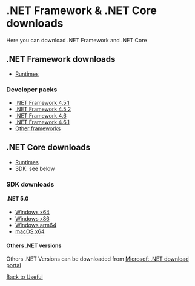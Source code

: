 # .NET Framework & .NET Core downloads
Here you can download .NET Framework and .NET Core

## .NET Framework downloads
- [Runtimes](https://vichingo455.github.io/ProgramDatabase/Useful/NETFramework.zip)

### Developer packs
- [.NET Framework 4.5.1](https://computeralmeglio.altervista.org/wp-content/uploads/Microsoft/dotnet/framework/net451/NDP451-KB2861696-x86-x64-DevPack.exe)
- [.NET Framework 4.5.2](https://computeralmeglio.altervista.org/wp-content/uploads/Microsoft/dotnet/framework/net452/NDP452-KB2901951-x86-x64-DevPack.exe)
- [.NET Framework 4.6](https://computeralmeglio.altervista.org/wp-content/uploads/Microsoft/dotnet/framework/net46/ndp46-targetingpack-kb3045566.exe)
- [.NET Framework 4.6.1](https://computeralmeglio.altervista.org/wp-content/uploads/Microsoft/dotnet/framework/net461/ndp461-devpack-kb3105179-enu.exe)
- [Other frameworks](https://dotnet.microsoft.com/en-us/download/dotnet-framework)

## .NET Core downloads
- [Runtimes](https://dotnet.microsoft.com/en-us/download/dotnet)
- SDK: see below

### SDK downloads

#### .NET 5.0
- [Windows x64](https://computeralmeglio.altervista.org/wp-content/uploads/Microsoft/dotnet/core/net50/dotnet-sdk-5.0.407-win-x64.exe)
- [Windows x86](https://computeralmeglio.altervista.org/wp-content/uploads/Microsoft/dotnet/core/net50/dotnet-sdk-5.0.407-win-x86.exe)
- [Windows arm64](https://computeralmeglio.altervista.org/wp-content/uploads/Microsoft/dotnet/core/net50/dotnet-sdk-5.0.406-win-arm64.exe)
- [macOS x64](https://computeralmeglio.altervista.org/wp-content/uploads/Microsoft/dotnet/core/net50/dotnet-sdk-5.0.407-osx-x64.pkg)

#### Others .NET versions
Others .NET Versions can be downloaded from [Microsoft .NET download portal](https://dotnet.microsoft.com/en-us/download/dotnet)

[Back to Useful](https://vichingo455.github.io/ProgramDatabase/Useful)
